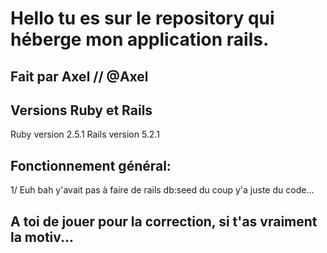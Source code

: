 # Hello tu es sur le repository qui héberge mon application rails.

## Fait par Axel // @Axel

## Versions Ruby et Rails
Ruby version 2.5.1
Rails version 5.2.1

## Fonctionnement général:

1/ Euh bah y'avait pas à faire de rails db:seed du coup y'a juste du code...

## A toi de jouer pour la correction, si t'as vraiment la motiv...
